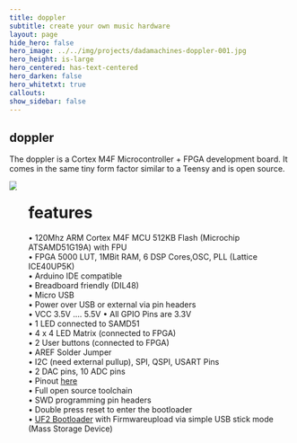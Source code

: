 ```yaml
---
title: doppler
subtitle: create your own music hardware
layout: page
hide_hero: false
hero_image: ../../img/projects/dadamachines-doppler-001.jpg
hero_height: is-large
hero_centered: has-text-centered
hero_darken: false
hero_whitetxt: true
callouts:
show_sidebar: false
---
```


<section class="section px-0 column is-8">
    <h1 class="title is-2">doppler</h1>
    <p class="subtitle is-3 mt-1">The doppler is a Cortex M4F Microcontroller + FPGA development board. It comes in the same tiny form factor similar to a Teensy and is open source.</p>
</section>

<div class="columns mt-4">
    <div class="column">
        <img src="../../img/projects/doppler-003.jpg">
    </div>
    <div class="column">
        <h1 class="is-size-2">features</h1>
        <p class="is-size-5-desktop">• 120Mhz ARM Cortex M4F MCU 512KB Flash (Microchip ATSAMD51G19A) with FPU<br> • FPGA 5000 LUT, 1MBit RAM, 6 DSP Cores,OSC, PLL (Lattice ICE40UP5K) <br>• Arduino IDE compatible <br>• Breadboard friendly (DIL48)<br> • Micro USB <br>• Power over USB or external via pin headers <br>• VCC 3.5V …. 5.5V • All GPIO Pins are 3.3V <br>• 1 LED connected to SAMD51<br> • 4 x 4 LED Matrix (connected to FPGA) <br>• 2 User buttons (connected to FPGA)<br> • AREF Solder Jumper<br> • I2C (need external pullup), SPI, QSPI, USART Pins <br>• 2 DAC pins, 10 ADC pins <br>• Pinout <a href="https://github.com/dadamachines/doppler/blob/master/hardware/doppler-quickstart_print.pdf">here</a><br>• Full open source toolchain <br>• SWD programming pin headers <br>• Double press reset to enter the bootloader<br> • <a href="https://github.com/Microsoft/uf2-samdx1">UF2 Bootloader</a>&nbsp;with Firmwareupload via simple USB stick mode (Mass Storage Device)</p>
    </div>
</div>



